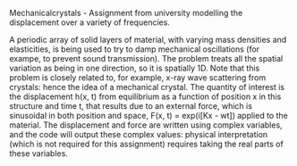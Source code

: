 Mechanicalcrystals - Assignment from university modelling the displacement over a variety of frequencies.

A periodic array of solid layers of material, with varying mass densities and
elasticities, is being used to try to damp mechanical oscillations (for exampe,
to prevent sound transmission). The problem treats all the spatial variation as
being in one direction, so it is spatially 1D. Note that this problem is closely
related to, for example, x-ray wave scattering from crystals: hence the idea of
a mechanical crystal.
The quantity of interest is the displacement h(x, t) from equilibrium as a
function of position x in this structure and time t, that results due to an external
force, which is sinusoidal in both position and space, F(x, t) = exp(i[Kx - wt])
applied to the material. The displacement and force are written using complex
variables, and the code will output these complex values: physical interpretation
(which is not required for this assignment) requires taking the real parts of these
variables.
